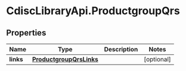 # CdiscLibraryApi.ProductgroupQrs

## Properties

Name | Type | Description | Notes
------------ | ------------- | ------------- | -------------
**links** | [**ProductgroupQrsLinks**](ProductgroupQrsLinks.md) |  | [optional] 


